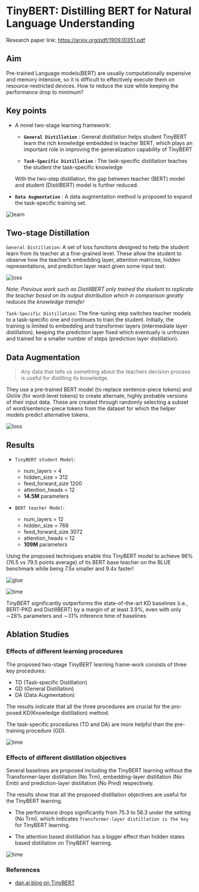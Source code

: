 # TinyBERT: Distilling BERT for Natural Language Understanding

Research paper link: https://arxiv.org/pdf/1909.10351.pdf

## Aim

Pre-trained Language models(BERT) are usually computationally expensive and memory intensive, so it is difficult to effectively execute them on resource-restricted devices. How to reduce the size while keeping the performance drop to minimum?

## Key points

- A novel two-stage learning framework:
    - **`General Distillation`** : General distillation helps student TinyBERT learn the rich knowledge embedded in teacher BERT, which plays an important role in improving the generalization capability of TinyBERT

    - **`Task-Specific Distillation`** : The task-specific distillation teaches the student the task-specific knowledge

    With the two-step distillation, the gap between teacher (BERT) model and student (DistilBERT) model is further reduced.

- **`Data Augmentation`** : A data augmentation method is proposed to expand the task-specific training set.

![learn](./figs/tinybert_learning.png)

## Two-stage Distillation

`General Distillation`: A set of loss functions designed to help the student learn from its teacher at a fine-grained level. These allow the student to observe how the teacher’s embedding layer, attention matrices, hidden representations, and prediction layer react given some input text.

![loss](./figs/loss.png)

*Note: Previous work such as DistillBERT only trained the student to replicate the teacher based on its output distribution which in comparison greatly reduces the knowledge transfer*

`Task-Specific Distillation`: The fine-tuning step switches teacher models to a task-specific one and continues to train the student. Initially, the training is limited to embedding and transformer layers (intermediate layer distillation), keeping the prediction layer fixed which eventually is unfrozen and trained for a smaller number of steps (prediction layer distillation).

## Data Augmentation

> Any data that tells us something about the teachers decision process is useful for distilling its knowledge.

They use a pre-trained BERT model (to replace sentence-piece tokens) and GloVe (for word-level tokens) to create alternate, highly probable versions of their input data. These are created through randomly selecting a subset of word/sentence-piece tokens from the dataset for which the helper models predict alternative tokens.

![loss](./figs/data_aug.png)

## Results

- `TinyBERT student Model`:
    - num_layers = 4
    - hidden_size = 312
    - feed_forward_size 1200
    - attention_heads = 12
    - **14.5M** parameters

- `BERT teacher Model`:
    - num_layers = 12
    - hidden_size = 768
    - feed_forward_size 3072
    - attention_heads = 12
    - **109M** parameters

Using the proposed techniques enable this TinyBERT model to achieve 96% (76.5 vs 79.5 points average) of its BERT base teacher on the BLUE benchmark while being 7.5x smaller and 9.4x faster!

![glue](./figs/glue.png)

![time](./figs/time.png)

TinyBERT significantly outperforms the state-of-the-art KD baselines (i.e., BERT-PKD and DistillBERT) by a margin of at least 3.9%, even with only ∼28% parameters and ∼31% inference time of baselines

## Ablation Studies


### Effects of different learning procedures

The proposed two-stage TinyBERT learning frame-work consists of three key procedures: 
- TD (Task-specific Distillation)
- GD (General Distillation)
- DA (Data Augmentation)


The results indicate that all the three procedures are crucial for the pro- posed KD(Knowledge distillation) method.

The task-specific procedures (TD and DA) are more helpful than the pre-training procedure (GD).

![time](./figs/ablation_1.png)


### Effects of different distillation objectives

Several baselines are proposed including the TinyBERT learning without the Transformer-layer distillation (No Trm), embedding-layer distillation (No Emb) and prediction-layer distillation (No Pred) respectively.

The results show that all the proposed distillation objectives are useful for the TinyBERT learning.

- The performance drops significantly from 75.3 to 56.3 under the setting (No Trm), which indicates `Transformer-layer distillation is the key` for TinyBERT learning.

- The attention based distillation has a bigger effect than hidden states based distillation on TinyBERT learning.

![time](./figs/ablation_2.png)


### References

- [dair.ai blog on TinyBERT](https://medium.com/dair-ai/tinybert-size-does-matter-but-how-you-train-it-can-be-more-important-a5834831fa7d)